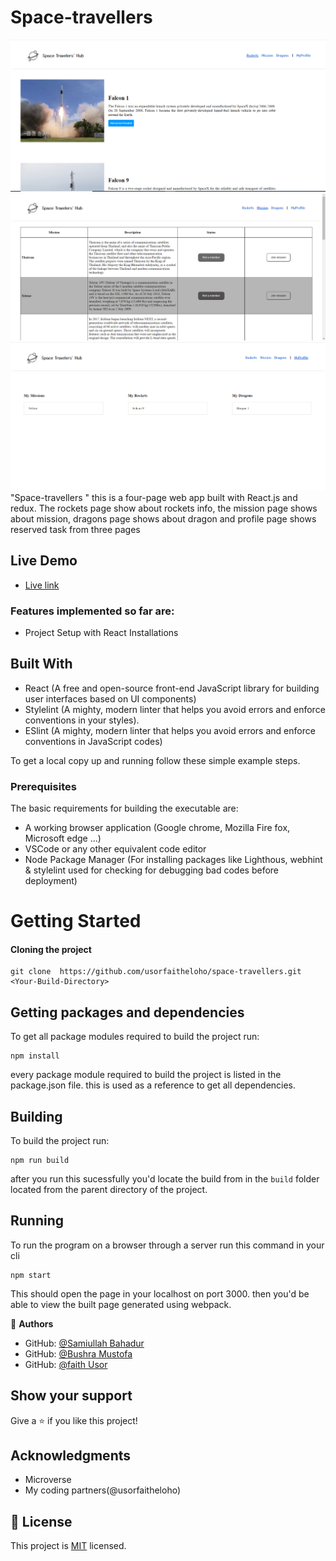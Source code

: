 # Space-travellers

![](./public/images/screenshot1.PNG)
![](./public/images/screenshot2.PNG)
![](./public/images/screenshot3.PNG)
"Space-travellers " this is a four-page web app built with React.js and redux. The rockets page show about rockets info, the mission  page shows about mission, dragons page shows about dragon and profile page shows reserved task from three pages   


## Live Demo

- [Live link](https://sbf-spacetravellers.herokuapp.com/)

### Features implemented so far are:

- Project Setup with React Installations

## Built With

- React (A free and open-source front-end JavaScript library for building user interfaces based on UI components)
- Stylelint (A mighty, modern linter that helps you avoid errors and enforce conventions in your styles).
- ESlint (A mighty, modern linter that helps you avoid errors and enforce conventions in JavaScript codes)

To get a local copy up and running follow these simple example steps.

### Prerequisites

The basic requirements for building the executable are:

- A working browser application (Google chrome, Mozilla Fire fox, Microsoft edge ...)
- VSCode or any other equivalent code editor
- Node Package Manager (For installing packages like Lighthous, webhint & stylelint used for checking for debugging bad codes before deployment)

# Getting Started

#### Cloning the project

```
git clone  https://github.com/usorfaitheloho/space-travellers.git <Your-Build-Directory>
```

## Getting packages and dependencies

To get all package modules required to build the project run:

```
npm install
```

every package module required to build the project is listed in the package.json file. this is used as a reference to get all dependencies.

## Building

To build the project run:

```
npm run build
```

after you run this sucessfully you'd locate the build from in the `build` folder located from the parent directory of the project.

## Running

To run the program on a browser through a server run this command in your cli

```
npm start
```

This should open the page in your localhost on port 3000. then you'd be able to view the built page generated using webpack.

👤 **Authors**


- GitHub: [@Samiullah Bahadur](https://github.com/samiullahbahadur)
- GitHub: [@Bushra Mustofa](https://github.com/bushmusi)
- GitHub: [@faith Usor](https://github.com/usorfaitheloho)

## Show your support

Give a ⭐️ if you like this project!

## Acknowledgments

- Microverse
- My coding partners(@usorfaitheloho)

## 📝 License

This project is [MIT](./MIT.md) licensed.
